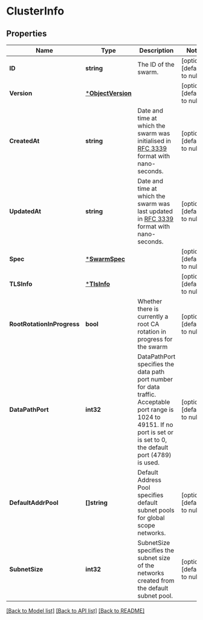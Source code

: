 # ClusterInfo

## Properties
Name | Type | Description | Notes
------------ | ------------- | ------------- | -------------
**ID** | **string** | The ID of the swarm. | [optional] [default to null]
**Version** | [***ObjectVersion**](ObjectVersion.md) |  | [optional] [default to null]
**CreatedAt** | **string** | Date and time at which the swarm was initialised in [RFC 3339](https://www.ietf.org/rfc/rfc3339.txt) format with nano-seconds.  | [optional] [default to null]
**UpdatedAt** | **string** | Date and time at which the swarm was last updated in [RFC 3339](https://www.ietf.org/rfc/rfc3339.txt) format with nano-seconds.  | [optional] [default to null]
**Spec** | [***SwarmSpec**](SwarmSpec.md) |  | [optional] [default to null]
**TLSInfo** | [***TlsInfo**](TLSInfo.md) |  | [optional] [default to null]
**RootRotationInProgress** | **bool** | Whether there is currently a root CA rotation in progress for the swarm  | [optional] [default to null]
**DataPathPort** | **int32** | DataPathPort specifies the data path port number for data traffic. Acceptable port range is 1024 to 49151. If no port is set or is set to 0, the default port (4789) is used.  | [optional] [default to null]
**DefaultAddrPool** | **[]string** | Default Address Pool specifies default subnet pools for global scope networks.  | [optional] [default to null]
**SubnetSize** | **int32** | SubnetSize specifies the subnet size of the networks created from the default subnet pool.  | [optional] [default to null]

[[Back to Model list]](../README.md#documentation-for-models) [[Back to API list]](../README.md#documentation-for-api-endpoints) [[Back to README]](../README.md)


